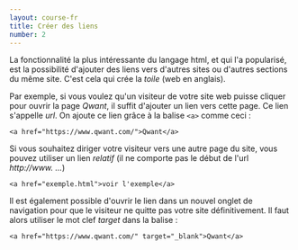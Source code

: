 ```yaml
---
layout: course-fr
title: Créer des liens
number: 2
---
```


La fonctionnalité la plus intéressante du langage html, et qui l'a popularisé, est la possibilité d'ajouter des liens vers d'autres sites ou d'autres sections du même site. C'est cela qui crée la *toile* (web en anglais).

 Par exemple, si vous voulez qu'un visiteur de votre site web puisse cliquer pour ouvrir la page *Qwant*, il suffit d'ajouter un lien vers cette page. Ce lien s'appelle *url*. On ajoute ce lien grâce à la balise `<a>` comme ceci :
 ```
 <a href="https://www.qwant.com/">Qwant</a>
 ```

Si vous souhaitez diriger votre visiteur vers une autre page du site, vous pouvez utiliser un lien *relatif* (il ne comporte pas le début de l'url *http://www. ...*)
```
<a href="exemple.html">voir l'exemple</a>
```

Il est également possible d'ouvrir le lien dans un nouvel onglet de navigation pour que le visiteur ne quitte pas votre site définitivement. Il faut alors utiliser le mot clef *target* dans la balise *<a>*:
```
<a href="https://www.qwant.com/" target="_blank">Qwant</a>
```
